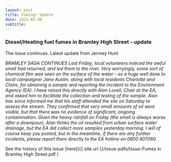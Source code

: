 ```yaml
---
layout: post
title: Fuming! Update
date: 2023-03-30
subtitle: 
---
```


### Diesel/Heating fuel fumes in Bramley High Street - update  

The issue continues.  Latest update from Jermey Hunt

*BRAMLEY SAGA CONTINUES Last Friday, local volunteers noticed the awful smell had returned, and led them to the river. Very worryingly, some sort of chemical film was seen on the surface of the water - so a huge well done to local campaigner Jane Austin, along with local residents Charlotte and Claire, for obtaining a sample and reporting the incident to the Environment Agency (EA). I have raised this directly with Alan Lovell, Chair at the EA, and asked him to facilitate the collection and testing of the sample. Alan has since informed me that his staff attended the site on Saturday to assess the stream. They confirmed that very small amounts of oil were visible, but that there was no evidence of significant, ongoing contamination. Given the heavy rainfall on Friday (the smell is always worse after a downpour), Alan thinks the oil resulted from urban surface water drainage, but the EA did collect more samples yesterday morning. I will of course keep you posted, but in the meantime, if there are any further incidents, please report them directly to the EA hotline on 0800 807060.*

See the history of this issue [here]({{ site.url }}/issue-pdfs/Issue-Fumes in Bramley High Street.pdf )

